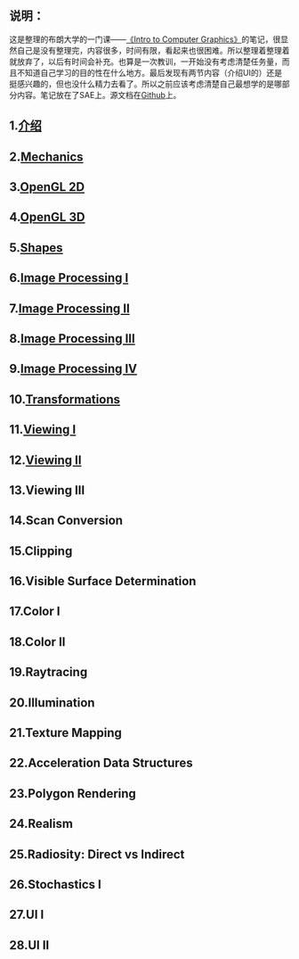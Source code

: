 ## 说明： ##
这是整理的布朗大学的一门课——[《Intro to Computer Graphics》](http://cs.brown.edu/courses/cs123/index.html)的笔记，很显然自己是没有整理完，内容很多，时间有限，看起来也很困难。所以整理着整理着就放弃了，以后有时间会补充。也算是一次教训，一开始没有考虑清楚任务量，而且不知道自己学习的目的性在什么地方。最后发现有两节内容（介绍UI的）还是挺感兴趣的，但也没什么精力去看了。所以之前应该考虑清楚自己最想学的是哪部分内容。笔记放在了SAE上。源文档在[Github](https://github.com/conanxin/Notes/tree/master/Intro%20to%20Computer%20Graphics)上。

## 1.[介绍](./0.html) ##
## 2.[Mechanics](./1.html) ##
## 3.[OpenGL 2D](./2.html) ##
## 4.[OpenGL 3D](./3.html) ##
## 5.[Shapes](./4.html) ##
## 6.[Image Processing I](./5.html) ##
## 7.[Image Processing II](./6.html) ##
## 8.[Image Processing III](./7.html) ##
## 9.[Image Processing IV](./8.html) ##
## 10.[Transformations](./9.html) ##
## 11.[Viewing I](./10.html) ##
## 12.[Viewing II](./11.html) ##
## 13.Viewing III ##
## 14.Scan Conversion ##
## 15.Clipping ##
## 16.Visible Surface Determination ##
## 17.Color I ##
## 18.Color II ##
## 19.Raytracing ##
## 20.Illumination ##
## 21.Texture Mapping ##
## 22.Acceleration Data Structures ##
## 23.Polygon Rendering ##
## 24.Realism ##
## 25.Radiosity: Direct vs Indirect ##
## 26.Stochastics I ##
## 27.UI I ##
## 28.UI II ##